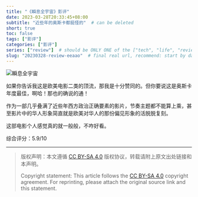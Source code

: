 ```yaml
---
title: "《瞬息全宇宙》影评"
date: 2023-03-28T20:33:45+08:00
subtitle: "近些年的奥斯卡都挺怪的"  # can be deleted
short: true
toc: false
tags: ["影评"]
categories: ["影评"]
series: ["review"]  # should be ONLY ONE of the ["tech", "life", "review"]
slug: "20230328-review-eeaao"  # final real url, recommend: start by date, follow lower case words with hyphen splitter. E.g., `20230316-text-title`
---
```


![瞬息全宇宙](/img/posts/20230328eeato.jpg "瞬息全宇宙")

如果你告诉我这是欧美电影二类的顶流，那我是十分赞同的。但你要说这是奥斯卡年度最佳，啊哈！那也的确说的通！

作为一部几乎叠满了近些年西方政治正确要素的影片，节奏主题都不能算上乘，甚至影片中的华人形象简直就是欧美对华人的那份偏见形象的活脱脱复刻。

这部电影个人感觉真的就一般般，不咋好看。

综合评分：5.9/10

---

> 版权声明：本文遵循 [CC BY-SA 4.0](https://creativecommons.org/licenses/by-sa/4.0/deed.zh) 版权协议，转载请附上原文出处链接和本声明。
>
> Copyright statement: This article follows the [CC BY-SA 4.0](https://creativecommons.org/licenses/by-sa/4.0/deed.en) copyright agreement. For reprinting, please attach the original source link and this statement.
